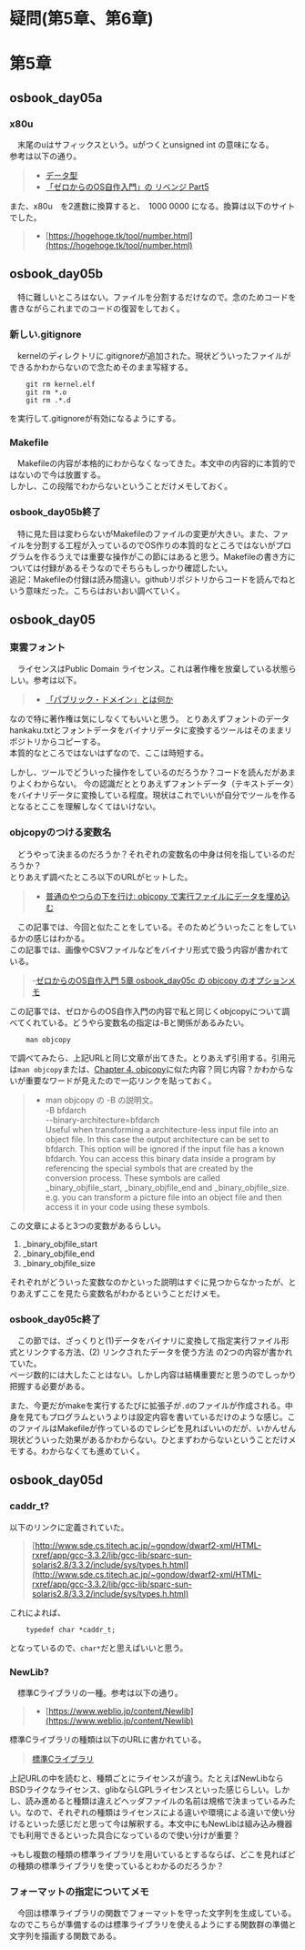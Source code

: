 # 疑問(第5章、第6章)
# 第5章
## osbook_day05a
### x80u
　末尾のuはサフィックスという。uがつくとunsigned int の意味になる。  
参考は以下の通り。  
> - [データ型](https://programming.pc-note.net/c/type.html)  
> - [「ゼロからのOS自作入門」の リベンジ Part5](https://zenn.dev/omiso/articles/5f58cc80748ad0#%E6%96%87%E5%AD%97%E3%82%92%E6%9B%B8%E3%81%8F%EF%BC%88%E7%AC%AC5%E7%AB%A0%EF%BC%89)  

また、x80u　を2進数に換算すると、　1000 0000 になる。換算は以下のサイトでした。  
> - [https://hogehoge.tk/tool/number.html](https://hogehoge.tk/tool/number.html)  

## osbook_day05b
　特に難しいところはない。ファイルを分割するだけなので。念のためコードを書きながらこれまでのコードの復習をしておく。

### 新しい.gitignore
　kernelのディレクトリに.gitignoreが追加された。現状どういったファイルができるかわからないので念ためそのまま写経する。  
```
    git rm kernel.elf
    git rm *.o
    git rm .*.d
```
を実行して.gitignoreが有効になるようにする。

### Makefile
　Makefileの内容が本格的にわからなくなってきた。本文中の内容的に本質的ではないので今は放置する。  
しかし、この段階でわからないということだけメモしておく。

### osbook_day05b終了
　特に見た目は変わらないがMakefileのファイルの変更が大きい。また、ファイルを分割する工程が入っているのでOS作りの本質的なところではないがプログラムを作るうえでは重要な操作がこの節にはあると思う。Makefileの書き方については付録があるそうなのでそちらもしっかり確認したい。  
追記：Makefileの付録は読み間違い。githubリポジトリからコードを読んでねという意味だった。こちらはおいおい調べていく。

## osbook_day05
### 東雲フォント
　ライセンスはPublic Domain ライセンス。これは著作権を放棄している状態らしい。参考は以下。  
> - [「パブリック・ドメイン」とは何か](https://mag.osdn.jp/03/06/15/1044258)  

なので特に著作権は気にしなくてもいいと思う。
とりあえずフォントのデータhankaku.txtとフォントデータをバイナリデータに変換するツールはそのままリポジトリからコピーする。  
本質的なところではないはずなので、ここは時短する。

しかし、ツールでどういった操作をしているのだろうか？コードを読んだがあまりよくわからない。
今の認識だととりあえずフォントデータ（テキストデータ）をバイナリデータに変換している程度。現状はこれでいいが自分でツールを作るとなるとここを理解しなくてはいけない。

### objcopyのつける変数名
　どうやって決まるのだろうか？それぞれの変数名の中身は何を指しているのだろうか？  
とりあえず調べたところ以下のURLがヒットした。  
> - [普通のやつらの下を行け: objcopy で実行ファイルにデータを埋め込む](http://0xcc.net/blog/archives/000076.html)  

　この記事では、今回と似たことをしている。そのためどういったことをしているかの感じはわかる。  
この記事では、画像やCSVファイルなどをバイナリ形式で扱う内容が書かれている。  

> -[ゼロからのOS自作入門 5章 osbook_day05c の objcopy のオプションメモ](https://zenn.dev/miwarin/articles/a05fddf6c1b42e)  

この記事では、ゼロからのOS自作入門の内容で私と同じくobjcopyについて調べてくれている。どうやら変数名の指定は-Bと関係があるみたい。

```
    man objcopy
```
で調べてみたら、上記URLと同じ文章が出てきた。とりあえず引用する。引用元は```man objcopy```または、[Chapter 4. objcopy](http://web.mit.edu/rhel-doc/3/rhel-binutils-en-3/objcopy.html)に似た内容？同じ内容？かわからないが重要なワードが見えたので一応リンクを貼っておく。

> - man objcopy の -B の説明文。  
-B bfdarch  
       --binary-architecture=bfdarch  
           Useful when transforming a architecture-less input file into an object file.  In
           this case the output architecture can be set to bfdarch.  This option will be
           ignored if the input file has a known bfdarch.  You can access this binary data
           inside a program by referencing the special symbols that are created by the
           conversion process.  These symbols are called _binary_objfile_start,
           _binary_objfile_end and _binary_objfile_size.  e.g. you can transform a picture file
           into an object file and then access it in your code using these symbols.

この文章によると3つの変数があるらしい。
1. _binary_objfile_start
2. _binary_objfile_end
3. _binary_objfile_size

それぞれがどういった変数なのかといった説明はすぐに見つからなかったが、とりあえずここを見たら変数名がわかるということだけメモ。

### osbook_day05c終了
　この節では、ざっくりと(1)データをバイナリに変換して指定実行ファイル形式とリンクする方法、(2) リンクされたデータを使う方法 の2つの内容が書かれていた。  
ページ数的には大したことはない。しかし内容は結構重要だと思うのでしっかり把握する必要がある。

また、今更だがmakeを実行するたびに拡張子が```.d```のファイルが作成される。中身を見てもプログラムというよりは設定内容を書いているだけのような感じ。このファイルはMakefileが作っているのでレシピを見ればいいのだが、いかんせん現状どういった効果があるかわからない。ひとまずわからないということだけメモする。わからなくても進めていく。

## osbook_day05d
### caddr_t?
以下のリンクに定義されていた。  
> [http://www.sde.cs.titech.ac.jp/~gondow/dwarf2-xml/HTML-rxref/app/gcc-3.3.2/lib/gcc-lib/sparc-sun-solaris2.8/3.3.2/include/sys/types.h.html](http://www.sde.cs.titech.ac.jp/~gondow/dwarf2-xml/HTML-rxref/app/gcc-3.3.2/lib/gcc-lib/sparc-sun-solaris2.8/3.3.2/include/sys/types.h.html)  

これによれば、  
```
    typedef char *caddr_t;
```
となっているので、```char*```だと思えばいいと思う。

### NewLib?
　標準Cライブラリの一種。参考は以下の通り。  
> - [https://www.weblio.jp/content/Newlib](https://www.weblio.jp/content/Newlib)  

標準Cライブラリの種類は以下のURLに書かれている。  
> [標準Cライブラリ](https://www.wdic.org/w/TECH/%E6%A8%99%E6%BA%96C%E3%83%A9%E3%82%A4%E3%83%96%E3%83%A9%E3%83%AA)  

上記URLの中を読むと、種類ごとにライセンスが違う。たとえばNewLibならBSDライクなライセンス、glibならLGPLライセンスといった感じらしい。しかし、読み進めると種類は違えどヘッダファイルの名前は規格で決まっているみたい。なので、それぞれの種類はライセンスによる違いや環境による違いで使い分けるといった感じだと思って今は解釈する。本文中にもNewLibは組み込み機器でも利用できるといった具合になっているので使い分けが重要？

->もし複数の種類の標準ライブラリを用いているとするならば、どこを見ればどの種類の標準ライブラリを使っているとわかるのだろうか？

### フォーマットの指定についてメモ
　今回は標準ライブラリの関数でフォーマットを守った文字列を生成している。なのでこちらが準備するのは標準ライブラリを使えるようにする関数群の準備と文字列を描画する関数である。


